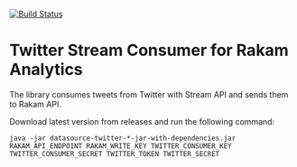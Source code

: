 [![Build Status](https://travis-ci.org/rakam-io/rakam.svg?branch=master)](https://travis-ci.org/rakam-io/rakam)

Twitter Stream Consumer for Rakam Analytics
====================

The library consumes tweets from Twitter with Stream API and sends them to Rakam API.

Download latest version from releases and run the following command:

```
java -jar datasource-twitter-*-jar-with-dependencies.jar RAKAM_API_ENDPOINT RAKAM_WRITE_KEY TWITTER_CONSUMER_KEY TWITTER_CONSUMER_SECRET TWITTER_TOKEN TWITTER_SECRET
```